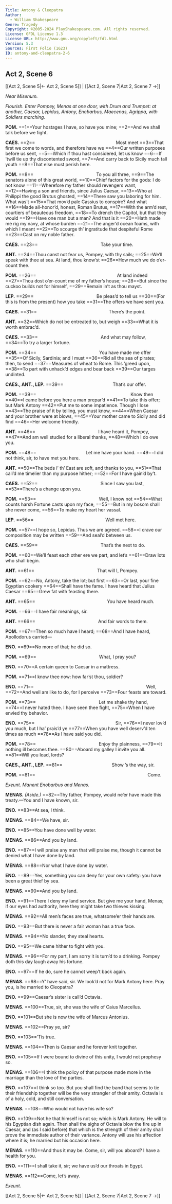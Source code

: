 ```yaml
---
Title: Antony & Cleopatra
Author: 
  - William Shakespeare
Genre: Tragedy
Copyright: ©2005-2024 PlayShakespeare.com. All rights reserved.
License: GFDL License 1.3
License URL: http://www.gnu.org/copyleft/fdl.html
Version: 5.3
Sources: First Folio (1623)
ID: antony-and-cleopatra-2-6
---
```


## Act 2, Scene 6
[[Act 2, Scene 5|← Act 2, Scene 5]] | [[Act 2, Scene 7|Act 2, Scene 7 →]]

*Near Misenum.*

*Flourish. Enter Pompey, Menas at one door, with Drum and Trumpet: at another, Caesar, Lepidus, Antony, Enobarbus, Maecenas, Agrippa, with Soldiers marching.*

**POM.**
==1==Your hostages I have, so have you mine;
==2==And we shall talk before we fight.

**CAES.**
==2==                  Most meet
==3==That first we come to words, and therefore have we
==4==Our written purposes before us sent,
==5==Which if thou hast considered, let us know
==6==If ’twill tie up thy discontented sword,
==7==And carry back to Sicily much tall youth
==8==That else must perish here.

**POM.**
==8==              To you all three,
==9==The senators alone of this great world,
==10==Chief factors for the gods: I do not know
==11==Wherefore my father should revengers want,
==12==Having a son and friends, since Julius Caesar,
==13==Who at Philippi the good Brutus ghosted,
==14==There saw you laboring for him. What was’t
==15==That mov’d pale Cassius to conspire? And what
==16==Made all-honor’d, honest, Roman Brutus,
==17==With the arm’d rest, courtiers of beauteous freedom,
==18==To drench the Capitol, but that they would
==19==Have one man but a man? And that is it
==20==Hath made me rig my navy, at whose burden
==21==The anger’d ocean foams, with which I meant
==22==To scourge th’ ingratitude that despiteful Rome
==23==Cast on my noble father.

**CAES.**
==23==              Take your time.

**ANT.**
==24==Thou canst not fear us, Pompey, with thy sails;
==25==We’ll speak with thee at sea. At land, thou know’st
==26==How much we do o’er-count thee.

**POM.**
==26==                  At land indeed
==27==Thou dost o’er-count me of my father’s house;
==28==But since the cuckoo builds not for himself,
==29==Remain in’t as thou mayst.

**LEP.**
==29==              Be pleas’d to tell us
==30==(For this is from the present) how you take
==31==The offers we have sent you.

**CAES.**
==31==                There’s the point.

**ANT.**
==32==Which do not be entreated to, but weigh
==33==What it is worth embrac’d.

**CAES.**
==33==              And what may follow,
==34==To try a larger fortune.

**POM.**
==34==              You have made me offer
==35==Of Sicily, Sardinia; and I must
==36==Rid all the sea of pirates; then, to send
==37==Measures of wheat to Rome. This ’greed upon,
==38==To part with unhack’d edges and bear back
==39==Our targes undinted.

**CAES., ANT., LEP.**
==39==           That’s our offer.

**POM.**
==39==                     Know then
==40==I came before you here a man prepar’d
==41==To take this offer; but Mark Antony
==42==Put me to some impatience. Though I lose
==43==The praise of it by telling, you must know,
==44==When Caesar and your brother were at blows,
==45==Your mother came to Sicily and did find
==46==Her welcome friendly.

**ANT.**
==46==              I have heard it, Pompey,
==47==And am well studied for a liberal thanks,
==48==Which I do owe you.

**POM.**
==48==           Let me have your hand.
==49==I did not think, sir, to have met you here.

**ANT.**
==50==The beds i’ th’ East are soft, and thanks to you,
==51==That call’d me timelier than my purpose hither;
==52==For I have gain’d by’t.

**CAES.**
==52==              Since I saw you last,
==53==There’s a change upon you.

**POM.**
==53==              Well, I know not
==54==What counts harsh Fortune casts upon my face,
==55==But in my bosom shall she never come,
==56==To make my heart her vassal.

**LEP.**
==56==                Well met here.

**POM.**
==57==I hope so, Lepidus. Thus we are agreed.
==58==I crave our composition may be written
==59==And seal’d between us.

**CAES.**
==59==              That’s the next to do.

**POM.**
==60==We’ll feast each other ere we part, and let’s
==61==Draw lots who shall begin.

**ANT.**
==61==              That will I, Pompey.

**POM.**
==62==No, Antony, take the lot; but first
==63==Or last, your fine Egyptian cookery
==64==Shall have the fame. I have heard that Julius Caesar
==65==Grew fat with feasting there.

**ANT.**
==65==                You have heard much.

**POM.**
==66==I have fair meanings, sir.

**ANT.**
==66==              And fair words to them.

**POM.**
==67==Then so much have I heard;
==68==And I have heard, Apollodorus carried⁠—

**ENO.**
==69==No more of that; he did so.

**POM.**
==69==              What, I pray you?

**ENO.**
==70==A certain queen to Caesar in a mattress.

**POM.**
==71==I know thee now: how far’st thou, soldier?

**ENO.**
==71==                         Well,
==72==And well am like to do, for I perceive
==73==Four feasts are toward.

**POM.**
==73==              Let me shake thy hand,
==74==I never hated thee. I have seen thee fight,
==75==When I have envied thy behavior.

**ENO.**
==75==                  Sir,
==76==I never lov’d you much, but I ha’ prais’d ye
==77==When you have well deserv’d ten times as much
==78==As I have said you did.

**POM.**
==78==              Enjoy thy plainness,
==79==It nothing ill becomes thee.
==80==Aboard my galley I invite you all.
==81==Will you lead, lords?

**CAES., ANT., LEP.**
==81==           Show ’s the way, sir.

**POM.**
==81==                         Come.

*Exeunt. Manent Enobarbus and Menas.*

**MENAS.**
*(Aside.)*
==82==Thy father, Pompey, would ne’er have made this treaty.—You and I have known, sir.

**ENO.**
==83==At sea, I think.

**MENAS.**
==84==We have, sir.

**ENO.**
==85==You have done well by water.

**MENAS.**
==86==And you by land.

**ENO.**
==87==I will praise any man that will praise me, though it cannot be denied what I have done by land.

**MENAS.**
==88==Nor what I have done by water.

**ENO.**
==89==Yes, something you can deny for your own safety: you have been a great thief by sea.

**MENAS.**
==90==And you by land.

**ENO.**
==91==There I deny my land service. But give me your hand, Menas; if our eyes had authority, here they might take two thieves kissing.

**MENAS.**
==92==All men’s faces are true, whatsome’er their hands are.

**ENO.**
==93==But there is never a fair woman has a true face.

**MENAS.**
==94==No slander, they steal hearts.

**ENO.**
==95==We came hither to fight with you.

**MENAS.**
==96==For my part, I am sorry it is turn’d to a drinking. Pompey doth this day laugh away his fortune.

**ENO.**
==97==If he do, sure he cannot weep’t back again.

**MENAS.**
==98==Y’ have said, sir. We look’d not for Mark Antony here. Pray you, is he married to Cleopatra?

**ENO.**
==99==Caesar’s sister is call’d Octavia.

**MENAS.**
==100==True, sir, she was the wife of Caius Marcellus.

**ENO.**
==101==But she is now the wife of Marcus Antonius.

**MENAS.**
==102==Pray ye, sir?

**ENO.**
==103==’Tis true.

**MENAS.**
==104==Then is Caesar and he forever knit together.

**ENO.**
==105==If I were bound to divine of this unity, I would not prophesy so.

**MENAS.**
==106==I think the policy of that purpose made more in the marriage than the love of the parties.

**ENO.**
==107==I think so too. But you shall find the band that seems to tie their friendship together will be the very strangler of their amity. Octavia is of a holy, cold, and still conversation.

**MENAS.**
==108==Who would not have his wife so?

**ENO.**
==109==Not he that himself is not so; which is Mark Antony. He will to his Egyptian dish again. Then shall the sighs of Octavia blow the fire up in Caesar, and (as I said before) that which is the strength of their amity shall prove the immediate author of their variance. Antony will use his affection where it is; he married but his occasion here.

**MENAS.**
==110==And thus it may be. Come, sir, will you aboard? I have a health for you.

**ENO.**
==111==I shall take it, sir; we have us’d our throats in Egypt.

**MENAS.**
==112==Come, let’s away.

*Exeunt.*

[[Act 2, Scene 5|← Act 2, Scene 5]] | [[Act 2, Scene 7|Act 2, Scene 7 →]]